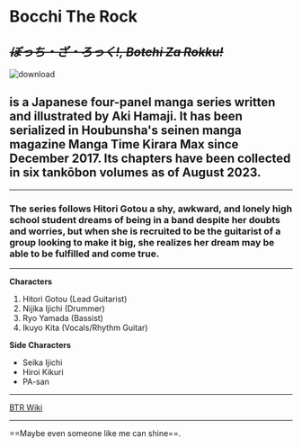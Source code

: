# Bocchi The Rock
~~*ぼっち・ざ・ろっく!, Botchi Za Rokku!*~~
---
![download](https://github.com/Dukshan/app-dev/assets/152468057/aba4171a-10ce-4e73-b7ae-7fe42707f3ee)

##  is a Japanese four-panel manga series written and illustrated by Aki Hamaji. It has been serialized in Houbunsha's seinen manga magazine Manga Time Kirara Max since December 2017. Its chapters have been collected in six tankōbon volumes as of August 2023.
***

### The series follows Hitori Gotou a shy, awkward, and lonely high school student dreams of being in a band despite her doubts and worries, but when she is recruited to be the guitarist of a group looking to make it big, she realizes her dream may be able to be fulfilled and come true.
___

**Characters**
1. Hitori Gotou (Lead Guitarist)
2. Nijika Ijichi (Drummer)
3. Ryo Yamada (Bassist)
4. Ikuyo Kita (Vocals/Rhythm Guitar)

**Side Characters**
- Seika Ijichi
- Hiroi Kikuri
- PA-san
___
[BTR Wiki](https://en.wikipedia.org/wiki/Bocchi_the_Rock!)
___

==Maybe even someone like me can shine==.
